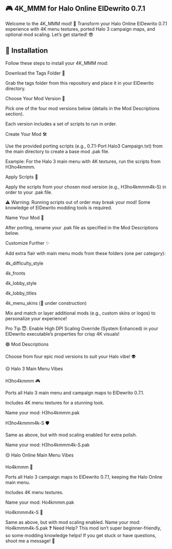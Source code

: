 ## 🎮 4K_MMM for Halo Online ElDewrito 0.7.1

Welcome to the 4K_MMM mod! 🚀 Transform your Halo Online ElDewrito 0.7.1 experience with 4K menu textures, ported Halo 3 campaign maps, and optional mod scaling. Let’s get started! 😎

## 🔵 Installation

Follow these steps to install your 4K_MMM mod:

Download the Tags Folder 📂

Grab the tags folder from this repository and place it in your ElDewrito directory.

Choose Your Mod Version 🎯

Pick one of the four mod versions below (details in the Mod Descriptions section).

Each version includes a set of scripts to run in order.

Create Your Mod 🛠️

Use the provided porting scripts (e.g., 0.7.1-Port Halo3 Campaign.txt) from the main directory to create a base mod .pak file.

Example: For the Halo 3 main menu with 4K textures, run the scripts from H3ho4kmmm.

Apply Scripts 🔧

Apply the scripts from your chosen mod version (e.g., H3ho4kmmm4k-S) in order to your .pak file.

⚠️ Warning: Running scripts out of order may break your mod! Some knowledge of ElDewrito modding tools is required.

Name Your Mod 📛

After porting, rename your .pak file as specified in the Mod Descriptions below.

Customize Further ✨

Add extra flair with main menu mods from these folders (one per category):

4k_difficulty_style

4k_fronts

4k_lobby_style

4k_lobby_titles

4k_menu_skins (🚧 under construction)

Mix and match or layer additional mods (e.g., custom skins or logos) to personalize your experience!

Pro Tip 😇: Enable High DPI Scaling Override (System Enhanced) in your ElDewrito executable’s properties for crisp 4K visuals!

🟢 Mod Descriptions

Choose from four epic mod versions to suit your Halo vibe! 👽

🟡 Halo 3 Main Menu Vibes

H3ho4kmmm 🎮

Ports all Halo 3 main menu and campaign maps to ElDewrito 0.7.1.

Includes 4K menu textures for a stunning look.

Name your mod: H3ho4kmmm.pak

H3ho4kmmm4k-S 🛡️

Same as above, but with mod scaling enabled for extra polish.

Name your mod: H3ho4kmmm4k-S.pak

🟡 Halo Online Main Menu Vibes

Ho4kmmm 🌟

Ports all Halo 3 campaign maps to ElDewrito 0.7.1, keeping the Halo Online main menu.

Includes 4K menu textures.

Name your mod: Ho4kmmm.pak

Ho4kmmm4k-S 🚀

Same as above, but with mod scaling enabled.
Name your mod: Ho4kmmm4k-S.pak
❓ Need Help?
This mod isn’t super beginner-friendly, so some modding knowledge helps! If you get stuck or have questions, shoot me a message! 📩
